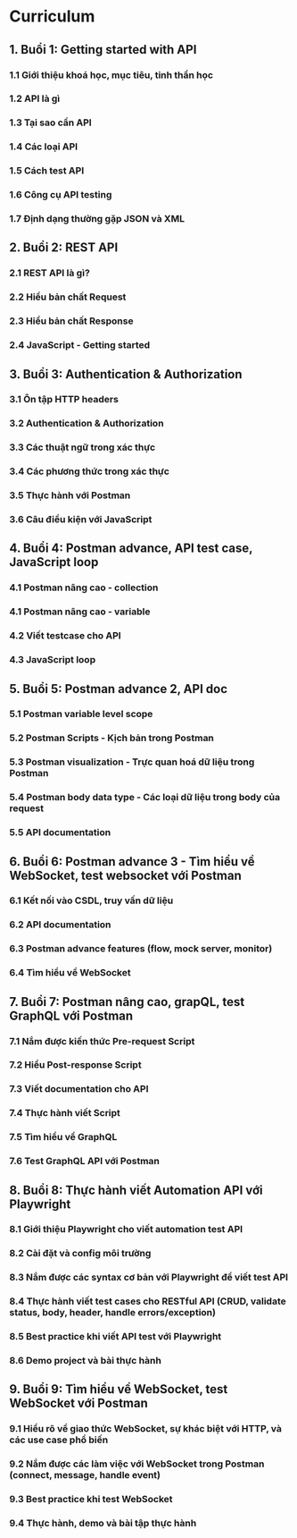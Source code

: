 # Curriculum

## 1. Buổi 1: Getting started with API
### 1.1 Giới thiệu khoá học, mục tiêu, tinh thần học
### 1.2 API là gì
### 1.3 Tại sao cần API
### 1.4 Các loại API
### 1.5 Cách test API
### 1.6 Công cụ API testing
### 1.7 Định dạng thường gặp JSON và XML

## 2. Buổi 2: REST API
### 2.1 REST API là gì?
### 2.2 Hiểu bản chất Request
### 2.3 Hiểu bản chất Response
### 2.4 JavaScript - Getting started

## 3. Buổi 3: Authentication & Authorization
### 3.1 Ôn tập HTTP headers
### 3.2 Authentication & Authorization
### 3.3 Các thuật ngữ trong xác thực
### 3.4 Các phương thức trong xác thực
### 3.5 Thực hành với Postman
### 3.6 Câu điều kiện với JavaScript

## 4. Buổi 4: Postman advance, API test case, JavaScript loop
### 4.1 Postman nâng cao - collection
### 4.1 Postman nâng cao - variable
### 4.2 Viết testcase cho API
### 4.3 JavaScript loop

## 5. Buổi 5: Postman advance 2, API doc
### 5.1 Postman variable level scope
### 5.2 Postman Scripts - Kịch bản trong Postman
### 5.3 Postman visualization - Trực quan hoá dữ liệu trong Postman
### 5.4 Postman body data type - Các loại dữ liệu trong body của request
### 5.5 API documentation

## 6. Buổi 6: Postman advance 3 - Tìm hiểu về WebSocket, test websocket với Postman
### 6.1 Kết nối vào CSDL, truy vấn dữ liệu
### 6.2 API documentation
### 6.3 Postman advance features (flow, mock server, monitor)
### 6.4 Tìm hiểu về WebSocket

## 7. Buổi 7: Postman nâng cao, grapQL, test GraphQL với Postman
### 7.1 Nắm được kiến thức Pre-request Script
### 7.2 Hiểu Post-response Script 
### 7.3 Viết documentation cho API
### 7.4 Thực hành viết Script
### 7.5 Tìm hiểu về GraphQL
### 7.6 Test GraphQL API với Postman

## 8. Buổi 8: Thực hành viết Automation API với Playwright
### 8.1 Giới thiệu Playwright cho viết automation test API
### 8.2 Cài đặt và config môi trường
### 8.3 Nắm được các syntax cơ bản với Playwright để viết test API
### 8.4 Thực hành viết test cases cho RESTful API (CRUD, validate status, body, header, handle errors/exception)
### 8.5 Best practice khi viết API test với Playwright
### 8.6 Demo project và bài thực hành

## 9. Buổi 9: Tìm hiểu về WebSocket, test WebSocket với Postman
### 9.1 Hiểu rõ về giao thức WebSocket, sự khác biệt với HTTP, và các use case phổ biến
### 9.2 Nắm được các làm việc với WebSocket trong Postman (connect, message, handle event)
### 9.3 Best practice khi test WebSocket 
### 9.4 Thực hành, demo và bài tập thực hành












